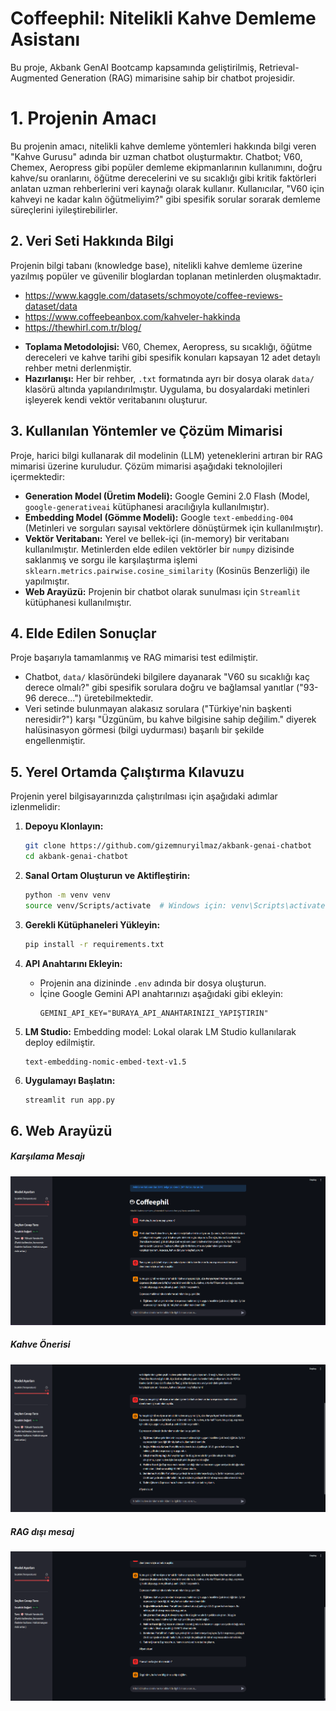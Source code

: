 # Coffeephil: Nitelikli Kahve Demleme Asistanı

Bu proje, Akbank GenAI Bootcamp  kapsamında geliştirilmiş, Retrieval-Augmented Generation (RAG) mimarisine sahip bir chatbot projesidir.

# 1. Projenin Amacı 

Bu projenin amacı, nitelikli kahve demleme yöntemleri hakkında bilgi veren "Kahve Gurusu" adında bir uzman chatbot oluşturmaktır. Chatbot; V60, Chemex, Aeropress gibi popüler demleme ekipmanlarının kullanımını, doğru kahve/su oranlarını, öğütme derecelerini ve su sıcaklığı gibi kritik faktörleri anlatan uzman rehberlerini veri kaynağı olarak kullanır. Kullanıcılar, "V60 için kahveyi ne kadar kalın öğütmeliyim?" gibi spesifik sorular sorarak demleme süreçlerini iyileştirebilirler.

## 2. Veri Seti Hakkında Bilgi 

Projenin bilgi tabanı (knowledge base), nitelikli kahve demleme üzerine yazılmış popüler ve güvenilir bloglardan toplanan metinlerden oluşmaktadır.
- https://www.kaggle.com/datasets/schmoyote/coffee-reviews-dataset/data
- https://www.coffeebeanbox.com/kahveler-hakkinda
- https://thewhirl.com.tr/blog/


* **Toplama Metodolojisi:** V60, Chemex, Aeropress, su sıcaklığı, öğütme dereceleri ve kahve tarihi gibi spesifik konuları kapsayan 12 adet detaylı rehber metni derlenmiştir.
* **Hazırlanışı:** Her bir rehber, `.txt` formatında ayrı bir dosya olarak `data/` klasörü altında yapılandırılmıştır. Uygulama, bu dosyalardaki metinleri işleyerek kendi vektör veritabanını oluşturur.

## 3. Kullanılan Yöntemler ve Çözüm Mimarisi 
Proje, harici bilgi kullanarak dil modelinin (LLM) yeteneklerini artıran bir RAG mimarisi üzerine kuruludur. Çözüm mimarisi aşağıdaki teknolojileri içermektedir:

* **Generation Model (Üretim Modeli):** Google Gemini 2.0 Flash (Model, `google-generativeai` kütüphanesi aracılığıyla kullanılmıştır).
* **Embedding Model (Gömme Modeli):** Google `text-embedding-004` (Metinleri ve sorguları sayısal vektörlere dönüştürmek için kullanılmıştır).
* **Vektör Veritabanı:** Yerel ve bellek-içi (in-memory) bir veritabanı kullanılmıştır. Metinlerden elde edilen vektörler bir `numpy` dizisinde saklanmış ve sorgu ile karşılaştırma işlemi `sklearn.metrics.pairwise.cosine_similarity` (Kosinüs Benzerliği) ile yapılmıştır.
* **Web Arayüzü:** Projenin bir chatbot olarak sunulması için `Streamlit` kütüphanesi kullanılmıştır.

## 4. Elde Edilen Sonuçlar 

Proje başarıyla tamamlanmış ve RAG mimarisi test edilmiştir.
* Chatbot, `data/` klasöründeki bilgilere dayanarak "V60 su sıcaklığı kaç derece olmalı?" gibi spesifik sorulara doğru ve bağlamsal yanıtlar ("93-96 derece...") üretebilmektedir.
* Veri setinde bulunmayan alakasız sorulara ("Türkiye'nin başkenti neresidir?") karşı "Üzgünüm, bu kahve bilgisine sahip değilim." diyerek halüsinasyon görmesi (bilgi uydurması) başarılı bir şekilde engellenmiştir.

## 5. Yerel Ortamda Çalıştırma Kılavuzu 

Projenin yerel bilgisayarınızda çalıştırılması için aşağıdaki adımlar izlenmelidir:

1.  **Depoyu Klonlayın:**
    ```bash
    git clone https://github.com/gizemnuryilmaz/akbank-genai-chatbot
    cd akbank-genai-chatbot
    ```

2.  **Sanal Ortam Oluşturun ve Aktifleştirin:**
    ```bash
    python -m venv venv
    source venv/Scripts/activate  # Windows için: venv\Scripts\activate
    ```

3.  **Gerekli Kütüphaneleri Yükleyin:**
    ```bash
    pip install -r requirements.txt
    ```

4.  **API Anahtarını Ekleyin:**
    * Projenin ana dizininde `.env` adında bir dosya oluşturun.
    * İçine Google Gemini API anahtarınızı aşağıdaki gibi ekleyin:
        ```
        GEMINI_API_KEY="BURAYA_API_ANAHTARINIZI_YAPIŞTIRIN"
        ```
5. **LM Studio:**
    Embedding model: Lokal olarak LM Studio kullanılarak deploy edilmiştir.
    ```
    text-embedding-nomic-embed-text-v1.5
    ```
6.  **Uygulamayı Başlatın:**
    ```bash
    streamlit run app.py
    ```

## 6. Web Arayüzü 
##### Karşılama Mesajı
![karşılama mesajı](./images/1.png)
##### Kahve Önerisi
![kahve önerisi](./images/2.png)
##### RAG dışı mesaj
![RAG dışı mesaj](./images/3.png)